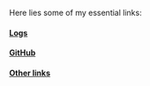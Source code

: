 Here lies some of my essential links:
<br>
#### [Logs](https://github.com/githubhiseka/os242/blob/main/TXT/mylog.txt)
#### [GitHub](https://github.com/githubhiseka)
#### [Other links](https://github.com/githubhiseka/os242/blob/main/links.md)
